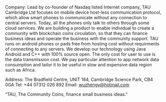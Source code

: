Company:
Lead by co-founder of Nasdaq listed Internet company, TAU Cambridge Ltd focuses on mobile device host-less communication protocol, which allow smart phones to communicate without any connection to central servers. Today, all the phones only talk to others through some cloud services. 
We are building a product to enable individual to create a community with blockchain coins circulation, so that they can finance business ideas and operate the business with the community support. TAU runs on android phones or pads free from hosting cost without requirments of connecting to any servers. 
We develop our technology using Java Android and C++ with 100% source open. The only cost for user to use is the data transmission cost. We pay particular attention to app network data consumption and tailor it to be useful in slow and expensive data region such as Africa. 

Address:
The Bradfield Centre, UNIT 184, Cambridge Science Park, CB4 0GA
Tel: +44 07312 026 892
Email: wuzhengy@hotmail.com

“TAU, The Community Coins, finance small business ideas.”
